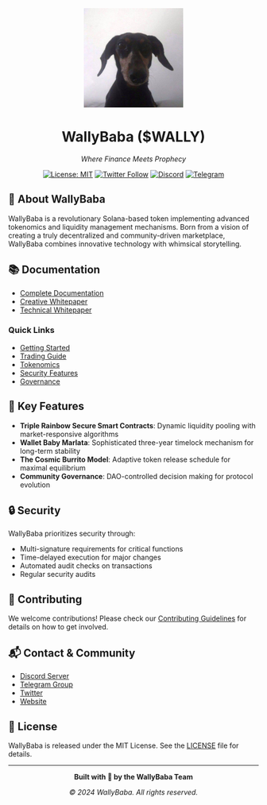 <div align="center">
  <img src="assets/147366948194267431.jpg" alt="WallyBaba Logo" width="200"/>
  <h1>WallyBaba ($WALLY)</h1>
  <p><em>Where Finance Meets Prophecy</em></p>
</div>

<div align="center">

[![License: MIT](https://img.shields.io/badge/License-MIT-yellow.svg)](https://opensource.org/licenses/MIT)
[![Twitter Follow](https://img.shields.io/twitter/follow/WallyBabas?style=social)](https://twitter.com/WallyBabas)
[![Discord](https://img.shields.io/discord/YOUR_DISCORD_ID?style=flat-square)](https://discord.gg/wallybaba)
[![Telegram](https://img.shields.io/badge/Telegram-Join-blue)](https://t.me/wallybaba)

</div>

## 🌈 About WallyBaba

WallyBaba is a revolutionary Solana-based token implementing advanced tokenomics and liquidity management mechanisms. Born from a vision of creating a truly decentralized and community-driven marketplace, WallyBaba combines innovative technology with whimsical storytelling.

## 📚 Documentation

- [Complete Documentation](docs/README.md)
- [Creative Whitepaper](WALIBABA_Whitepaper.md)
- [Technical Whitepaper](WALIBABA_Technical_Whitepaper.md)

### Quick Links
- [Getting Started](docs/guides/getting-started.md)
- [Trading Guide](docs/guides/trading.md)
- [Tokenomics](docs/tokenomics/README.md)
- [Security Features](docs/security/README.md)
- [Governance](docs/governance/README.md)

## 🚀 Key Features

- **Triple Rainbow Secure Smart Contracts**: Dynamic liquidity pooling with market-responsive algorithms
- **Wallet Baby Marlata**: Sophisticated three-year timelock mechanism for long-term stability
- **The Cosmic Burrito Model**: Adaptive token release schedule for maximal equilibrium
- **Community Governance**: DAO-controlled decision making for protocol evolution

## 🔒 Security

WallyBaba prioritizes security through:
- Multi-signature requirements for critical functions
- Time-delayed execution for major changes
- Automated audit checks on transactions
- Regular security audits

## 🤝 Contributing

We welcome contributions! Please check our [Contributing Guidelines](CONTRIBUTING.md) for details on how to get involved.

## 📬 Contact & Community

- [Discord Server](https://discord.gg/wallybaba)
- [Telegram Group](https://t.me/wallybaba)
- [Twitter](https://twitter.com/WallyBabas)
- [Website](https://wallybaba.io)

## 📄 License

WallyBaba is released under the MIT License. See the [LICENSE](LICENSE) file for details.

---

<div align="center">
  <p><strong>Built with 💜 by the WallyBaba Team</strong></p>
  <p><em>© 2024 WallyBaba. All rights reserved.</em></p>
</div> 